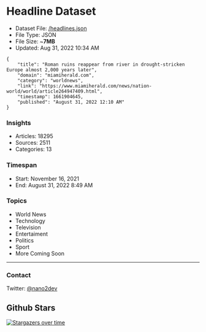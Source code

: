 # Headline Dataset

- Dataset File: [/headlines.json](https://raw.githubusercontent.com/fwd/news/master/headlines.json) 
- File Type: JSON
- File Size: ~**7MB**
- Updated: Aug 31, 2022 10:34 AM

```
{
    "title": "Roman ruins reappear from river in drought-stricken Europe almost 2,000 years later",
    "domain": "miamiherald.com",
    "category": "worldnews",
    "link": "https://www.miamiherald.com/news/nation-world/world/article264947409.html",
    "timestamp": 1661904645,
    "published": "August 31, 2022 12:10 AM"
}
```

### Insights

- Articles: 18295
- Sources: 2511
- Categories: 13

### Timespan

- Start: November 16, 2021
- End: August 31, 2022 8:49 AM

### Topics

- World News
- Technology
- Television
- Entertaiment
- Politics
- Sport
- More Coming Soon

---

### Contact 

Twitter: [@nano2dev](https://twitter.com/nano2dev)

## Github Stars

[![Stargazers over time](https://starchart.cc/fwd/news.svg)](https://starchart.cc/fwd/news)
	